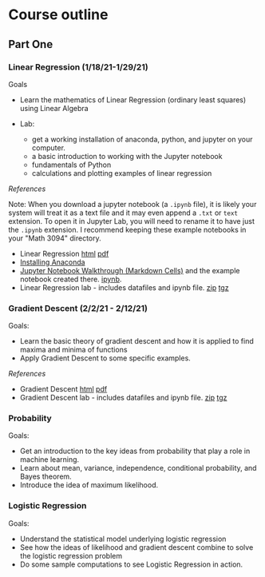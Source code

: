 # Course outline

## Part One

### Linear Regression (1/18/21-1/29/21)

Goals 

- Learn the mathematics of Linear Regression (ordinary least squares) using Linear Algebra

- Lab: 
	- get a working installation of anaconda, python, and jupyter on your computer.
	- a basic introduction to working with  the Jupyter notebook
	- fundamentals of Python
	- calculations and plotting examples of linear regression

*References*

Note: When you download a jupyter notebook (a `.ipynb` file), it is likely your system will
treat it as a text file and it may even append a `.txt` or `text` extension.  To open it in Jupyter
Lab, you will need to rename it to have just the `.ipynb` extension.  I recommend  keeping these
example notebooks in your "Math 3094" directory.

- Linear Regression [html](published_notes/notes/LR.html)  [pdf](published_notes/notes/LR.pdf)
- [Installing Anaconda](installing.md)
- [Jupyter Notebook Walkthrough (Markdown Cells)](https://youtu.be/21LkohfneyA) and the example notebook created there. [ipynb](notebooks/TestNotebook.ipynb).
- Linear Regression lab - includes datafiles and ipynb file. [zip](published_notes/notes/RegressionLab.zip) [tgz](published_notes/notes/RegressionLab.tgz)

### Gradient Descent (2/2/21 - 2/12/21)

Goals:

- Learn the basic theory of gradient descent and how it is applied to find maxima and minima of functions
- Apply Gradient Descent to some specific examples.

*References*

- Gradient Descent [html](published_notes/notse/GD.html) [pdf](published_notes/notes/GD.pdf)
- Gradient Descent lab - includes datafiles and ipynb file. [zip](published_notes/notes/GradientDescentLab.zip) [tgz](published_notes/notes/GradientDescentLab.tgz) 

### Probability

Goals:

- Get an introduction to the key ideas from probability that play a role in machine learning.
- Learn about mean, variance, independence, conditional probability, and Bayes theorem.
- Introduce the idea of maximum likelihood.

### Logistic Regression

Goals: 

- Understand the statistical model underlying logistic regression
- See how the ideas of likelihood and gradient descent combine to solve the logistic regression problem
- Do some sample computations to see Logistic Regression in action.

